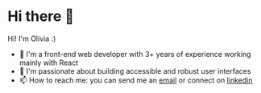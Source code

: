 # Hi there 👋

Hi! I'm Olivia :)

- 💼 I'm a front-end web developer with 3+ years of experience working mainly with React
- 💞 I'm passionate about building accessible and robust user interfaces
- 📫 How to reach me: you can send me an [email](livie7c@gmail.com) or connect on [linkedin](https://www.linkedin.com/in/olivia-coumans/)
